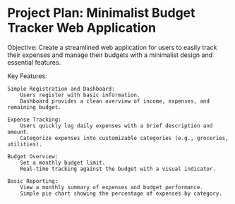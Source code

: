 # Project Plan: Minimalist Budget Tracker Web Application

Objective:
Create a streamlined web application for users to easily track their expenses and manage their budgets with a minimalist design and essential features.

Key Features:

    Simple Registration and Dashboard:
        Users register with basic information.
        Dashboard provides a clean overview of income, expenses, and remaining budget.

    Expense Tracking:
        Users quickly log daily expenses with a brief description and amount.
        Categorize expenses into customizable categories (e.g., groceries, utilities).

    Budget Overview:
        Set a monthly budget limit.
        Real-time tracking against the budget with a visual indicator.

    Basic Reporting:
        View a monthly summary of expenses and budget performance.
        Simple pie chart showing the percentage of expenses by category.

